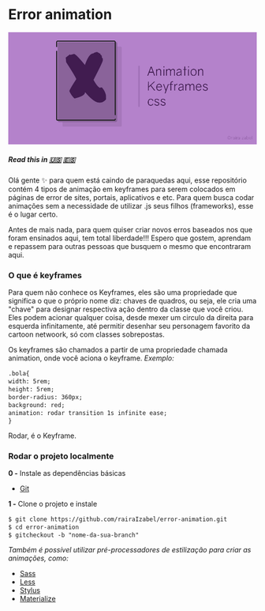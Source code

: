 
# Error animation
![alt](img/hacktober_banner.jpg)
##### Read this in [:us:](translation/english.md) [:es:](translation/spanish.md)

Olá gente :sparkles: para quem está caindo de paraquedas aqui, esse repositório contém 4 tipos de animação em keyframes para serem colocados em páginas de error de sites, portais, aplicativos e etc. Para quem busca codar animações sem a necessidade de utilizar .js seus filhos (frameworks), esse é o lugar certo.

Antes de mais nada, para quem quiser criar novos erros baseados nos que foram ensinados aqui, tem total liberdade!!! Espero que gostem, aprendam e repassem para outras pessoas que busquem o mesmo que encontraram aqui.

### O que é keyframes
Para quem não conhece os Keyframes, eles são uma propriedade que significa o que o próprio nome diz: chaves de quadros, ou seja, ele cria uma "chave" para designar respectiva ação dentro da classe que você criou.
Eles podem acionar qualquer coisa, desde mexer um circulo da direita para esquerda infinitamente, até permitir desenhar seu personagem favorito da cartoon netwoork, só com classes sobrepostas.

Os keyframes são chamados a partir de uma propriedade chamada animation, onde você aciona o keyframe. _Exemplo:_

```
.bola{
width: 5rem;
height: 5rem;
border-radius: 360px;
background: red;
animation: rodar transition 1s infinite ease;
}
```
Rodar, é o Keyframe.

### Rodar o projeto localmente
**0 -** Instale as dependências básicas
- [Git](https://git-scm.com/)

**1 -** Clone o projeto e instale
```
$ git clone https://github.com/rairaIzabel/error-animation.git
$ cd error-animation
$ gitcheckout -b "nome-da-sua-branch"
```
_Também é possível utilizar pré-processadores de estilização para criar as animações, como:_
- [Sass](https://sass-lang.com/install)
- [Less](http://lesscss.org/)
- [Stylus](http://stylus-lang.com/)
- [Materialize](https://materializecss.com/getting-started.html)

